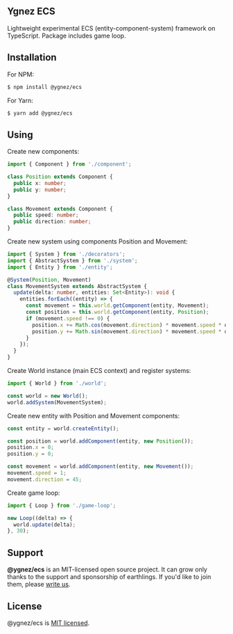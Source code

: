 ## Ygnez ECS

Lightweight experimental ECS (entity-component-system) framework on TypeScript. Package includes game loop.

## Installation

For NPM:

```bash
$ npm install @ygnez/ecs
```

For Yarn:

```bash
$ yarn add @ygnez/ecs
```

## Using

Create new components:

```typescript
import { Component } from './component';

class Position extends Component {
  public x: number;
  public y: number;
}

class Movement extends Component {
  public speed: number;
  public direction: number;
}
```

Create new system using components Position and Movement:

```typescript
import { System } from './decorators';
import { AbstractSystem } from './system';
import { Entity } from './entity';

@System(Position, Movement)
class MovementSystem extends AbstractSystem {
  update(delta: number, entities: Set<Entity>): void {
    entities.forEach((entity) => {
      const movement = this.world.getComponent(entity, Movement);
      const position = this.world.getComponent(entity, Position);
      if (movement.speed !== 0) {
        position.x += Math.cos(movement.direction) * movement.speed * delta;
        position.y += Math.sin(movement.direction) * movement.speed * delta;
      }
    });
  }
}
```

Create World instance (main ECS context) and register systems:

```typescript
import { World } from './world';

const world = new World();
world.addSystem(MovementSystem);
```

Create new entity with Position and Movement components:

```typescript
const entity = world.createEntity();

const position = world.addComponent(entity, new Position());
position.x = 0;
position.y = 0;

const movement = world.addComponent(entity, new Movement());
movement.speed = 1;
movement.direction = 45;
```

Create game loop:

```typescript
import { Loop } from './game-loop';

new Loop((delta) => {
  world.update(delta);
}, 30);
```

## Support

**@ygnez/ecs** is an MIT-licensed open source project. It can grow only thanks to the support and sponsorship of earthlings. If you'd like to join them, please [write us](mailto:team@ygnez.com).

## License

@ygnez/ecs is [MIT licensed](LICENSE).
